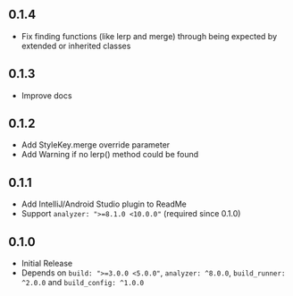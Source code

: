 ## 0.1.4

* Fix finding functions (like lerp and merge) through being expected by extended or inherited classes

## 0.1.3

* Improve docs

## 0.1.2

* Add StyleKey.merge override parameter
* Add Warning if no lerp() method could be found

## 0.1.1

* Add IntelliJ/Android Studio plugin to ReadMe
* Support `analyzer: ">=8.1.0 <10.0.0"` (required since 0.1.0)

## 0.1.0

* Initial Release
* Depends on `build: ">=3.0.0 <5.0.0"`, `analyzer: ^8.0.0`, `build_runner: ^2.0.0` and `build_config: ^1.0.0`

